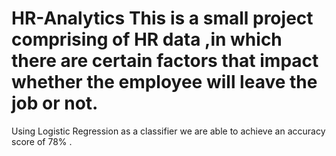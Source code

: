 # HR-Analytics This is a small project comprising of HR data ,in which there are certain factors that impact whether the employee will leave the job or not.
Using Logistic Regression as a classifier we are able to achieve an accuracy score of 78% . 
